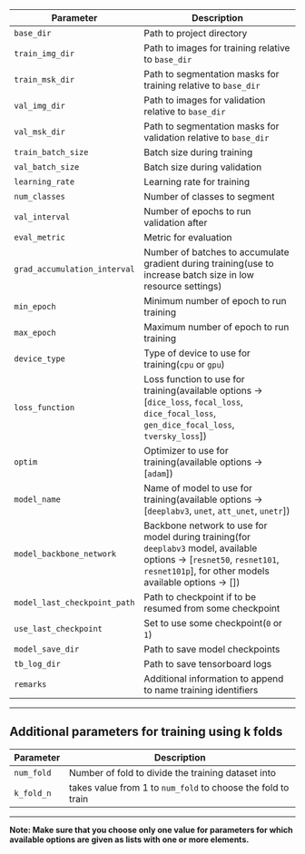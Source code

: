 Parameter | Description
--- | ---
`base_dir` | Path to project directory
`train_img_dir` | Path to images for training relative to `base_dir`
`train_msk_dir` | Path to segmentation masks for training relative to `base_dir`
`val_img_dir` | Path to images for validation relative to `base_dir`
`val_msk_dir` | Path to segmentation masks for validation relative to `base_dir`
`train_batch_size` | Batch size during training
`val_batch_size` | Batch size during validation
`learning_rate` | Learning rate for training
`num_classes` | Number of classes to segment
`val_interval` | Number of epochs to run validation after
`eval_metric` | Metric for evaluation
`grad_accumulation_interval` | Number of batches to accumulate gradient during training(use to increase batch size in low resource settings)
`min_epoch` | Minimum number of epoch to run training
`max_epoch` | Maximum number of epoch to run training
`device_type` | Type of device to use for training(`cpu` or `gpu`)
`loss_function` | Loss function to use for training(available options -> [`dice_loss`, `focal_loss`, `dice_focal_loss`, `gen_dice_focal_loss`, `tversky_loss`])
`optim` | Optimizer to use for training(available options -> [`adam`])
`model_name` | Name of model to use for training(available options -> [`deeplabv3`, `unet`, `att_unet`, `unetr`])
`model_backbone_network` | Backbone network to use for model during training(for `deeplabv3` model, available options -> [`resnet50`, `resnet101`, `resnet101p`], for other models available options -> [])
`model_last_checkpoint_path` | Path to checkpoint if to be resumed from some checkpoint
`use_last_checkpoint` | Set to use some checkpoint(`0` or `1`)
`model_save_dir` | Path to save model checkpoints
`tb_log_dir` | Path to save tensorboard logs
`remarks` | Additional information to append to name training identifiers
---
**Additional parameters for training using k folds**
---
Parameter | Description
--- | ---
`num_fold` | Number of fold to divide the training dataset into
`k_fold_n` | takes value from 1 to `num_fold` to choose the fold to train
---
**Note: Make sure that you choose only one value for parameters for which available options are given as lists with one or more elements.**


